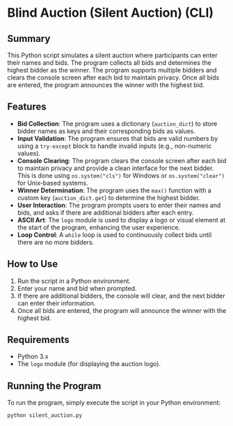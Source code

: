 # Blind Auction (Silent Auction) (CLI)

## Summary
This Python script simulates a silent auction where participants can enter their names and bids. The program collects all bids and determines the highest bidder as the winner. The program supports multiple bidders and clears the console screen after each bid to maintain privacy. Once all bids are entered, the program announces the winner with the highest bid.

## Features
- **Bid Collection**: The program uses a dictionary (`auction_dict`) to store bidder names as keys and their corresponding bids as values.
- **Input Validation**: The program ensures that bids are valid numbers by using a `try-except` block to handle invalid inputs (e.g., non-numeric values).
- **Console Clearing**: The program clears the console screen after each bid to maintain privacy and provide a clean interface for the next bidder. This is done using `os.system("cls")` for Windows or `os.system("clear")` for Unix-based systems.
- **Winner Determination**: The program uses the `max()` function with a custom key (`auction_dict.get`) to determine the highest bidder.
- **User Interaction**: The program prompts users to enter their names and bids, and asks if there are additional bidders after each entry.
- **ASCII Art**: The `logo` module is used to display a logo or visual element at the start of the program, enhancing the user experience.
- **Loop Control**: A `while` loop is used to continuously collect bids until there are no more bidders.

## How to Use
1. Run the script in a Python environment.
2. Enter your name and bid when prompted.
3. If there are additional bidders, the console will clear, and the next bidder can enter their information.
4. Once all bids are entered, the program will announce the winner with the highest bid.

## Requirements
- Python 3.x
- The `logo` module (for displaying the auction logo).

## Running the Program
To run the program, simply execute the script in your Python environment:
```bash
python silent_auction.py
